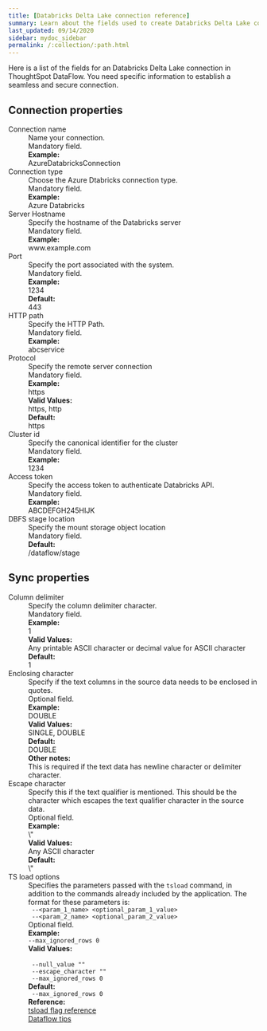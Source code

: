 ```yaml
---
title: [Databricks Delta Lake connection reference]
summary: Learn about the fields used to create Databricks Delta Lake connection with ThoughtSpot DataFlow.
last_updated: 09/14/2020
sidebar: mydoc_sidebar
permalink: /:collection/:path.html
---
```


Here is a list of the fields for an Databricks Delta Lake connection in ThoughtSpot DataFlow. You need specific information to establish a seamless and secure connection.

## Connection properties

<dl id="dataflow-databricks-delta-lake-connection-properties">
<dlentry id="dataflow-databricks-delta-lake-conn-connection-name"><dt>Connection name</dt><dd id="connection-name-description">Name your connection.</dd><dd id="connection-name-required">Mandatory field.</dd><dd id="connection-name-example"><strong>Example:</strong><br/>AzureDatabricksConnection</dd></dlentry>
<dlentry id="dataflow-databricks-delta-lake-conn-connection-type"><dt>Connection type</dt><dd id="connection-type-description">Choose the Azure Dtabricks connection type.</dd><dd id="connection-type-required">Mandatory field.</dd><dd id="connection-type-example"><strong>Example:</strong><br/>Azure Databricks</dd></dlentry>
<dlentry id="dataflow-databricks-delta-lake-conn-server-hostname-"><dt>Server Hostname </dt><dd id="server-hostname--description">Specify the hostname of the Databricks server</dd><dd id="server-hostname--required">Mandatory field.</dd><dd id="server-hostname--example"><strong>Example:</strong><br/>www.example.com</dd></dlentry>
<dlentry id="dataflow-databricks-delta-lake-conn-port"><dt>Port</dt><dd id="port-description">Specify the port associated with the system.</dd><dd id="port-required">Mandatory field.</dd><dd id="port-example"><strong>Example:</strong><br/>1234</dd><dd id="port-default"><strong>Default:</strong><br/>443</dd></dlentry>
<dlentry id="dataflow-databricks-delta-lake-conn-http-path"><dt>HTTP path</dt><dd id="http-path-description">Specify the HTTP Path.</dd><dd id="http-path-required">Mandatory field.</dd><dd id="http-path-example"><strong>Example:</strong><br/>abcservice</dd></dlentry>
<dlentry id="dataflow-databricks-delta-lake-conn-protocol"><dt>Protocol</dt><dd id="protocol-description">Specify the remote server connection</dd><dd id="protocol-required">Mandatory field.</dd><dd id="protocol-example"><strong>Example:</strong><br/>https</dd><dd id="protocol-valid-values"><strong>Valid Values:</strong><br/>https, http</dd><dd id="protocol-default"><strong>Default:</strong><br/>https</dd></dlentry>
<dlentry id="dataflow-databricks-delta-lake-conn-cluster-id"><dt>Cluster id</dt><dd id="cluster-id-description">Specify the canonical identifier for the cluster</dd><dd id="cluster-id-required">Mandatory field.</dd><dd id="cluster-id-example"><strong>Example:</strong><br/>1234</dd></dlentry>
<dlentry id="dataflow-databricks-delta-lake-conn-access-token"><dt>Access token</dt><dd id="access-token-description">Specify the access token to authenticate Databricks API.</dd><dd id="access-token-required">Mandatory field.</dd><dd id="access-token-example"><strong>Example:</strong><br/>ABCDEFGH245HIJK</dd></dlentry>
<dlentry id="dataflow-databricks-delta-lake-conn-dbfs-stage-location"><dt>DBFS stage location</dt><dd id="dbfs-stage-location-description">Specify the mount storage object location</dd><dd id="dbfs-stage-location-required">Mandatory field.</dd><dd id="dbfs-stage-location-default"><strong>Default:</strong><br/>/dataflow/stage</dd></dlentry>
</dl>

## Sync properties

<dl id="dataflow-databricks-delta-lake-sync-properties">
<dlentry id="dataflow-databricks-delta-lake-sync-column-delimiter"><dt>Column delimiter</dt><dd id="column-delimiter-description">Specify the column delimiter character.</dd><dd id="column-delimiter-required">Mandatory field.</dd><dd id="column-delimiter-example"><strong>Example:</strong><br/>1</dd><dd id="column-delimiter-valid-values"><strong>Valid Values:</strong><br/>Any printable ASCII character or decimal value for ASCII character</dd><dd id="column-delimiter-default"><strong>Default:</strong><br/>1</dd></dlentry>
<dlentry id="dataflow-databricks-delta-lake-sync-enclosing-character"><dt>Enclosing character</dt><dd id="enclosing-character-description">Specify if the text columns in the source data needs to be enclosed in quotes.</dd><dd id="enclosing-character-required">Optional field.</dd><dd id="enclosing-character-example"><strong>Example:</strong><br/>DOUBLE</dd><dd id="enclosing-character-valid-values"><strong>Valid Values:</strong><br/>SINGLE, DOUBLE</dd><dd id="enclosing-character-default"><strong>Default:</strong><br/>DOUBLE</dd><dd id="enclosing-character-other"><strong>Other notes:</strong><br/>This is required if the text data has newline character or delimiter character.</dd></dlentry>
<dlentry id="dataflow-databricks-delta-lake-sync-escape-character"><dt>Escape character</dt><dd id="escape-character-description">Specify this if the text qualifier is mentioned. This should be the character which escapes the text qualifier character in the source data.</dd><dd id="escape-character-required">Optional field.</dd><dd id="escape-character-example"><strong>Example:</strong><br/>\"</dd><dd id="escape-character-valid-values"><strong>Valid Values:</strong><br/>Any ASCII character</dd><dd id="escape-character-default"><strong>Default:</strong><br/>\"</dd></dlentry>
<dlentry id="dataflow-databricks-delta-lake-sync-ts-load-options"><dt>TS load options</dt><dd id="ts-load-options-description">Specifies the parameters passed with the <code>tsload</code> command, in addition to the commands already included by the application. The format for these parameters is:<br/><code> --&lt;param_1_name&gt; &lt;optional_param_1_value&gt;</code><br/><code> --&lt;param_2_name&gt; &lt;optional_param_2_value&gt;</code></dd><dd id="ts-load-options-required">Optional field.</dd><dd id="ts-load-options-example"><strong>Example:</strong><br/><code>--max_ignored_rows 0</code></dd><dd id="ts-load-options-valid-values"><strong>Valid Values:</strong><br/><br/><code> --null_value ""</code><br/><code> --escape_character ""</code><br/><code> --max_ignored_rows 0</code></dd><dd id="ts-load-options-default"><strong>Default:</strong><br/><code> --max_ignored_rows 0</code></dd><dd id="reference"><strong>Reference:</strong><br/><a href="{{ site.baseurl }}/reference/data-importer-ref.html">tsload flag reference</a><br/><a href="{{ site.baseurl }}/data-integrate/data-flow-tips.html">Dataflow tips</a></dd></dlentry>
</dl>
